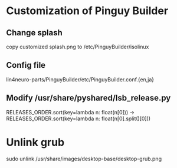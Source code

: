 # Customization of Pinguy Builder

## Change splash
copy customized splash.png to /etc/PinguyBuilder/isolinux

## Config file
lin4neuro-parts/PinguyBuilder/etc/PinguyBuilder.conf.{en,ja}

## Modify /usr/share/pyshared/lsb_release.py

RELEASES_ORDER.sort(key=lambda n: float(n[0]))
->
RELEASES_ORDER.sort(key=lambda n: float(n[0].split()[0]))

# Unlink grub
sudo unlink /usr/share/images/desktop-base/desktop-grub.png

